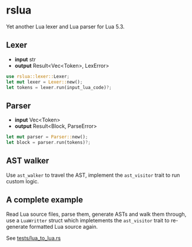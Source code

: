 # rslua

Yet another Lua lexer and Lua parser for Lua 5.3.

## Lexer

- **input** str
- **output** Result<Vec\<Token>, LexError>

```rust
use rslua::lexer::Lexer;
let mut lexer = Lexer::new();
let tokens = lexer.run(input_lua_code)?;
```

## Parser

- **input** Vec\<Token>
- **output** Result<Block, ParseError>

```rust
let mut parser = Parser::new();
let block = parser.run(tokens)?;
```

## AST walker

Use `ast_walker` to travel the AST, implement the `ast_visitor` trait to run custom logic.

## A complete example

Read Lua source files, parse them, generate ASTs and walk them through, use a `LuaWritter` struct which impletements the `ast_visitor` trait to re-generate formatted Lua source again.

See [tests/lua_to_lua.rs](tests/lua_to_lua.rs)